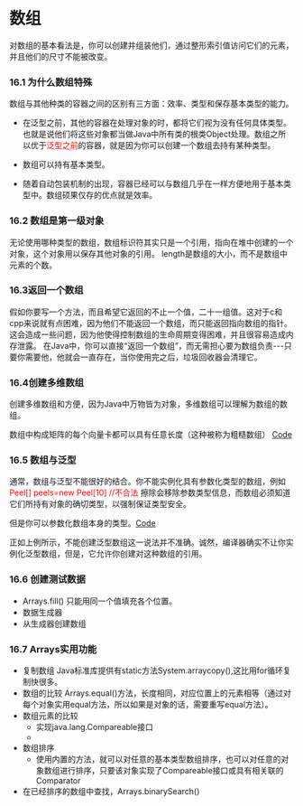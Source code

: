 # 数组
对数组的基本看法是，你可以创建并组装他们，通过整形索引值访问它们的元素，并且他们的尺寸不能被改变。

### 16.1 为什么数组特殊
数组与其他种类的容器之间的区别有三方面：效率、类型和保存基本类型的能力。

* 在泛型之前，其他的容器在处理对象的时，都将它们视为没有任何具体类型。也就是说他们将这些对象都当做Java中所有类的根类Object处理。数组之所以优于<font color='red'>泛型之前</font>的容器，就是因为你可以创建一个数组去持有某种类型。

* 数组可以持有基本类型。

* 随着自动包装机制的出现，容器已经可以与数组几乎在一样方便地用于基本类型中。数组硕果仅存的优点就是效率。

### 16.2 数组是第一级对象
无论使用哪种类型的数组，数组标识符其实只是一个引用，指向在堆中创建的一个对象，这个对象用以保存其他对象的引用。
length是数组的大小，而不是数组中元素的个数。

### 16.3返回一个数组
假如你要写一个方法，而且希望它返回的不止一个值，二十一组值。这对于c和cpp来说就有点困难，因为他们不能返回一个数组，而只能返回指向数组的指针。这会造成一些问题，因为他使得控制数组的生命周期变得困难，并且很容易造成内存泄露。
在Java中，你可以直接“返回一个数组”，而无需担心要为数组负责---只要你需要他，他就会一直存在，当你使用完之后，垃圾回收器会清理它。

### 16.4创建多维数组
创建多维数组和方便，因为Java中万物皆为对象，多维数组可以理解为数组的数组。

数组中构成矩阵的每个向量卡都可以具有任意长度（这种被称为粗糙数组）
[Code](Code/RaggedArray.java)

### 16.5 数组与泛型
通常，数组与泛型不能很好的结合。你不能实例化具有参数化类型的数组，例如
<font color='red'>Peel<Banana>[] peels=new Peel<Banana>[10]  //不合法</font>
擦除会移除参数类型信息，而数组必须知道它们所持有对象的确切类型，以强制保证类型安全。

但是你可以参数化数组本身的类型。[Code](Code/ParameterizedArrayType.java)

正如上例所示，不能创建泛型数组这一说法并不准确。诚然，编译器确实不让你实例化泛型数组，但是，它允许你创建对这种数组的引用。

### 16.6 创建测试数据
* Arrays.fill() 只能用同一个值填充各个位置。
* 数据生成器
* 从生成器创建数组

### 16.7 Arrays实用功能
* 复制数组 Java标准库提供有static方法System.arraycopy(),这比用for循环复制快很多。
* 数组的比较 Arrays.equal()方法，长度相同，对应位置上的元素相等（通过对每个对象实用equal方法，所以如果是对象的话，需要重写equal方法）。
* 数组元素的比较 
    * 实现java.lang.Compareable接口
    * 
* 数组排序
    * 使用内置的方法，就可以对任意的基本类型数组排序，也可以对任意的对象数组进行排序，只要该对象实现了Compareable接口或具有相关联的Comparator
* 在已经排序的数组中查找，Arrays.binarySearch()


